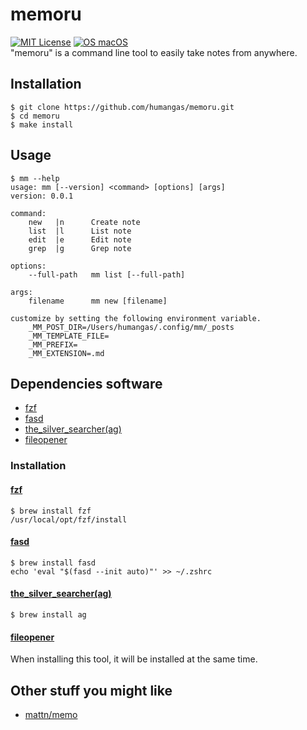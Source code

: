 # memoru
[![MIT License](http://img.shields.io/badge/license-MIT-blue.svg?style=flat)](LICENSE)
[![OS macOS](https://img.shields.io/badge/OS-macOS-blue.svg)](OS)  
"memoru" is a command line tool to easily take notes from anywhere.


## Installation
```
$ git clone https://github.com/humangas/memoru.git
$ cd memoru
$ make install
```


## Usage
```
$ mm --help
usage: mm [--version] <command> [options] [args]
version: 0.0.1

command:
    new   |n      Create note
    list  |l      List note
    edit  |e      Edit note
    grep  |g      Grep note

options:
    --full-path   mm list [--full-path]

args:
    filename      mm new [filename]

customize by setting the following environment variable.
    _MM_POST_DIR=/Users/humangas/.config/mm/_posts
    _MM_TEMPLATE_FILE=
    _MM_PREFIX=
    _MM_EXTENSION=.md
```


## Dependencies software
- [fzf](https://github.com/junegunn/fzf)
- [fasd](https://github.com/clvv/fasd)
- [the_silver_searcher(ag)](https://github.com/ggreer/the_silver_searcher)
- [fileopener](https://github.com/humangas/fileopener)

### Installation
#### [fzf](https://github.com/junegunn/fzf#using-homebrew)
```
$ brew install fzf
/usr/local/opt/fzf/install
```

#### [fasd](https://github.com/clvv/fasd#install)
```
$ brew install fasd
echo 'eval "$(fasd --init auto)"' >> ~/.zshrc
```

#### [the_silver_searcher(ag)](https://github.com/ggreer/the_silver_searcher#macos)
```
$ brew install ag
```

#### [fileopener](https://github.com/humangas/fileopener#installation)
When installing this tool, it will be installed at the same time.


## Other stuff you might like
- [mattn/memo](https://github.com/mattn/memo)
